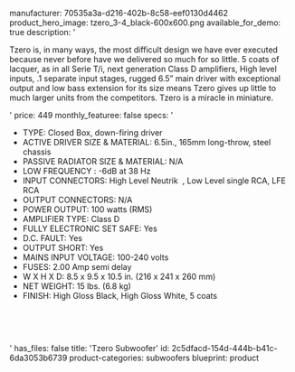 manufacturer: 70535a3a-d216-402b-8c58-eef0130d4462
product_hero_image: tzero_3-4_black-600x600.png
available_for_demo: true
description: '<p>Tzero is, in many ways, the most difficult design we have ever executed because never before have we delivered so much for so little. 5 coats of lacquer, as in all Serie T/i, next generation Class D amplifiers, High level inputs, .1 separate input stages, rugged 6.5” main driver with exceptional output and low bass extension for its size means Tzero gives up little to much larger units from the competitors. Tzero is a miracle in miniature.</p>'
price: 449
monthly_featuree: false
specs: '<ul><li>TYPE: Closed Box, down-firing driver<br></li><li>ACTIVE DRIVER SIZE &amp; MATERIAL: 6.5in., 165mm long-throw, steel chassis<br></li><li>PASSIVE RADIATOR SIZE &amp; MATERIAL: N/A<br></li><li>LOW FREQUENCY : -6dB at 38 Hz<br></li><li>INPUT CONNECTORS: High Level Neutrik &nbsp;, Low Level single RCA, LFE RCA<br></li><li>OUTPUT CONNECTORS: N/A<br></li><li>POWER OUTPUT: 100 watts (RMS)<br></li><li>AMPLIFIER TYPE: Class D<br></li><li>FULLY ELECTRONIC SET SAFE: Yes<br></li><li>D.C. FAULT: Yes<br></li><li>OUTPUT SHORT: Yes<br></li><li>MAINS INPUT VOLTAGE: 100-240 volts<br></li><li>FUSES: 2.00 Amp semi delay<br></li><li>W X H X D: 8.5 x 9.5 x 10.5 in. (216 x 241 x 260 mm)<br></li><li>NET WEIGHT: 15 lbs. (6.8 kg)<br></li><li>FINISH: High Gloss Black, High Gloss White, 5 coats<br></li></ul><p><br></p><p><br></p>'
has_files: false
title: 'Tzero Subwoofer'
id: 2c5dfacd-154d-444b-b41c-6da3053b6739
product-categories: subwoofers
blueprint: product
